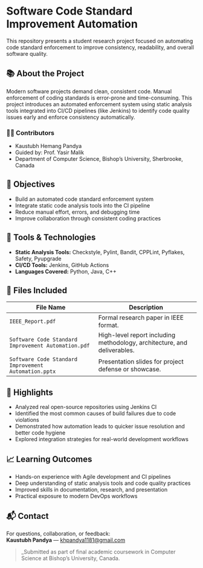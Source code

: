 # Software Code Standard Improvement Automation

This repository presents a student research project focused on automating code standard enforcement to improve consistency, readability, and overall software quality.

## 📚 About the Project

Modern software projects demand clean, consistent code. Manual enforcement of coding standards is error-prone and time-consuming. This project introduces an automated enforcement system using static analysis tools integrated into CI/CD pipelines (like Jenkins) to identify code quality issues early and enforce consistency automatically.

### 👨‍💻 Contributors

- Kaustubh Hemang Pandya
- Guided by: Prof. Yasir Malik  
- Department of Computer Science, Bishop’s University, Sherbrooke, Canada

## 🎯 Objectives

- Build an automated code standard enforcement system
- Integrate static code analysis tools into the CI pipeline
- Reduce manual effort, errors, and debugging time
- Improve collaboration through consistent coding practices

## 🧰 Tools & Technologies

- **Static Analysis Tools:** Checkstyle, Pylint, Bandit, CPPLint, Pyflakes, Safety, Pyupgrade  
- **CI/CD Tools:** Jenkins, GitHub Actions  
- **Languages Covered:** Python, Java, C++

## 📝 Files Included

| File Name | Description |
|-----------|-------------|
| `IEEE_Report.pdf` | Formal research paper in IEEE format. |
| `Software Code Standard Improvement Automation.pdf` | High-level report including methodology, architecture, and deliverables. |
| `Software Code Standard Improvement Automation.pptx` | Presentation slides for project defense or showcase. |

## 🚀 Highlights

- Analyzed real open-source repositories using Jenkins CI
- Identified the most common causes of build failures due to code violations
- Demonstrated how automation leads to quicker issue resolution and better code hygiene
- Explored integration strategies for real-world development workflows

## 📈 Learning Outcomes

- Hands-on experience with Agile development and CI pipelines  
- Deep understanding of static analysis tools and code quality practices  
- Improved skills in documentation, research, and presentation  
- Practical exposure to modern DevOps workflows

## 📬 Contact

For questions, collaboration, or feedback:  
**Kaustubh Pandya** — [khpandya1181@gmail.com](mailto:khpandya1181@gmail.com)


> _Submitted as part of final academic coursework in Computer Science at Bishop’s University, Canada.
